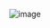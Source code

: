 ![image](https://user-images.githubusercontent.com/87501964/153520639-8cd7d801-5ddd-4fc2-b5de-446d37a71ebf.png)

